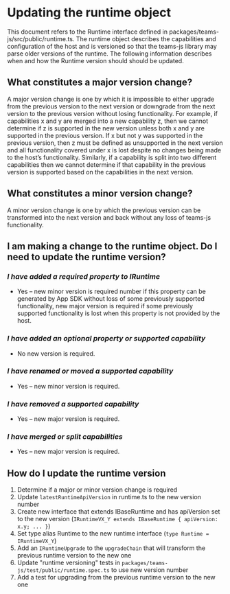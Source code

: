 # Updating the runtime object

This document refers to the Runtime interface defined in packages/teams-js/src/public/runtime.ts. The runtime object describes the capabilities and configuration of the host and is versioned so that the teams-js library may parse older versions of the runtime. The following information describes when and how the Runtime version should should be updated.

## What constitutes a major version change?

A major version change is one by which it is impossible to either upgrade from the previous version to the next version or downgrade from the next version to the previous version without losing functionality. For example, if capabilities x and y are merged into a new capability z, then we cannot determine if z is supported in the new version unless both x and y are supported in the previous version. If x but not y was supported in the previous version, then z must be defined as unsupported in the next version and all functionality covered under x is lost despite no changes being made to the host’s functionality. Similarly, if a capability is split into two different capabilities then we cannot determine if that capability in the previous version is supported based on the capabilities in the next version.

## What constitutes a minor version change?

A minor version change is one by which the previous version can be transformed into the next version and back without any loss of teams-js functionality.

## I am making a change to the runtime object. Do I need to update the runtime version?

### *I have added a required property to IRuntime*

- Yes – new minor version is required number if this property can be generated by App SDK without loss of some previously supported functionality, new major version is required if some previously supported functionality is lost when this property is not provided by the host.

### *I have added an optional property or supported capability*

- No new version is required.

### *I have renamed or moved a supported capability*

- Yes – new minor version is required.

### *I have removed a supported capability*

- Yes – new major version is required.

### *I have merged or split capabilities*

- Yes – new major version is required.

## How do I update the runtime version

1. Determine if a major or minor version change is required
2. Update `latestRuntimeApiVersion` in runtime.ts to the new version number
3. Create new interface that extends IBaseRuntime and has apiVersion set to the new version (`IRuntimeVX_Y extends IBaseRuntime { apiVersion: x.y; ... }`)
4. Set type alias Runtime to the new runtime interface (`type Runtime = IRuntimeVX_Y`)
5. Add an `IRuntimeUpgrade` to the `upgradeChain` that will transform the previous runtime version to the new one
6. Update "runtime versioning" tests in `packages/teams-js/test/public/runtime.spec.ts` to use new version number
7. Add a test for upgrading from the previous runtime version to the new one
